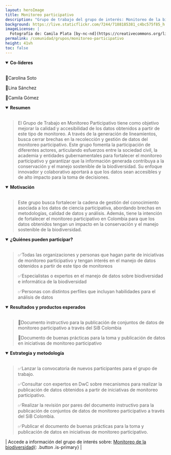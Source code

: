 ```yaml
---
layout: heroImage
title: Monitoreo participativo
description: "Grupo de trabajo del grupo de interés: Monitoreo de la biodiversidad"
background: https://live.staticflickr.com/7244/7188185381_c4bc575f85_h.jpg
imageLicense: |
  Fotografía de: Camila Plata [by-nc-nd](https://creativecommons.org/licenses/by-nc-nd/2.0/)  vía [Flickr](https://www.flickr.com/photos/camisilver/7188185381/) 
permalink: /comunidad/grupos/monitoreo-participativo
height: 41vh
toc: false
---
```


<details id="colíderes" open>
    <summary markdown="span"><b>Co-líderes</b></summary>
<br>

<p>🔹Carolina Soto</p>
<p>🔹Lina Sánchez</p>
<p>🔹Camila Gómez</p>
</details>


<details id="resumen" open>
    <summary markdown="span"><b>Resumen</b></summary>
<br>

<blockquote>
<p>El Grupo de Trabajo en Monitoreo Participativo tiene como objetivo mejorar la calidad y accesibilidad de los datos obtenidos a partir de este tipo de monitoreo. A través de la generación de lineamientos, busca cerrar brechas en la recolección y gestión de datos del monitoreo participativo. Este grupo fomenta la participación de diferentes actores, articulando esfuerzos entre la sociedad civil, la academia y entidades gubernamentales para fortalecer el monitoreo participativo y garantizar que la información generada contribuya a la conservación y el manejo sostenible de la biodiversidad. Su enfoque innovador y colaborativo aportará a que los datos sean accesibles y de alto impacto para la toma de decisiones.</p>
</blockquote>

</details>


<details id="motivación" open>
    <summary markdown="span"><b>Motivación</b></summary>
<br>

<blockquote>
<p>Este grupo busca fortalecer la cadena de gestión del conocimiento asociada a los datos de ciencia participativa, abordando brechas en metodologías, calidad de datos y análisis. Además, tiene la intención de fortalecer el monitoreo participativo en Colombia para que los datos obtenidos tengan un impacto en la conservación y el manejo sostenible de la biodiversidad.</p>
</blockquote>

</details>


<details id="participación" open>
    <summary markdown="span"><b>¿Quiénes pueden participar?</b></summary>
<br>

<blockquote>
<p>✅Todas las organizaciones y personas que hagan parte de iniciativas de monitoreo participativo y tengan interés en el manejo de datos obtenidos a partir de este tipo de monitoreos</p>
<p>✅Especialistas o expertos en el manejo de datos sobre biodiversidad e informática de la biodiversidad</p>
<p>✅Personas con distintos perfiles que incluyan habilidades para el análisis de datos</p>
</blockquote>

</details>


<details id="resultados" open>
    <summary markdown="span"><b>Resultados y productos esperados</b></summary>
<br>

<blockquote>
<p>🔹Documento instructivo para la publicación de conjuntos de datos de monitoreo participativo a través del SiB Colombia</p>
<p>🔹Documento de buenas prácticas para la toma y publicación de datos en iniciativas de monitoreo participativo</p>
</blockquote>

</details>


<details id="estrategia" open>
    <summary markdown="span"><b>Estrategia y metodología</b></summary>
<br>

<blockquote>
<p>✅Lanzar la convocatoria de nuevos participantes para el grupo de trabajo.</p>
<p>✅Consultar con expertos en DwC sobre mecanismos para realizar la publicación de datos obtenidos a partir de iniciativas de monitoreo participativo.</p>
<p>✅Realizar la revisión por pares del documento instructivo para la publicación de conjuntos de datos de monitoreo participativo a través del SiB Colombia.</p>
<p>✅Publicar el documento de buenas prácticas para la toma y publicación de datos en iniciativas de monitoreo participativo.</p>
</blockquote>

</details>


| Accede a información del grupo de interés sobre: [Monitoreo de la biodiversidad](/comunidad/grupos/participar-grupos-de-interes){: .button .is-primary} |
